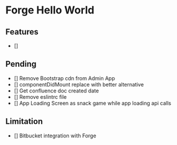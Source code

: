 # Forge Hello World

## Features
- []

## Pending
- [] Remove Bootstrap cdn from Admin App
- [] componentDidMount replace with better alternative
- [] Get confluence doc created date
- [] Remove eslintrc file
- [] App Loading Screen as snack game while app loading api calls

## Limitation
- [] Bitbucket integration with Forge